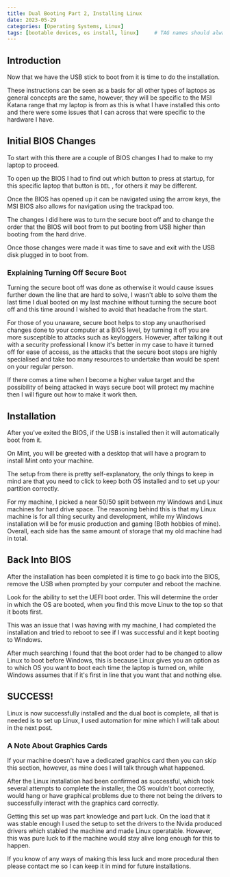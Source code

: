```yaml
---
title: Dual Booting Part 2, Installing Linux
date: 2023-05-29 
categories: [Operating Systems, Linux]
tags: [bootable devices, os install, linux]     # TAG names should always be lowercase
---
```


## Introduction

Now that we have the USB stick to boot from it is time to do the installation.

These instructions can be seen as a basis for all other types of laptops as general concepts are the same, however, they will be specific to the MSI Katana range that my laptop is from as this is what I have installed this onto and there were some issues that I can across that were specific to the hardware I have.

## Initial BIOS Changes

To start with this there are a couple of BIOS changes I had to make to my laptop to proceed.

To open up the BIOS I had to find out which button to press at startup, for this specific laptop that button is ``DEL`` , for others it may be different.

Once the BIOS has opened up it can be navigated using the arrow keys, the MSI BIOS also allows for navigation using the trackpad too.

The changes I did here was to turn the secure boot off and to change the order that the BIOS will boot from to put booting from USB higher than booting from the hard drive.

Once those changes were made it was time to save and exit with the USB disk plugged in to boot from.

### Explaining Turning Off Secure Boot
Turning the secure boot off was done as otherwise it would cause issues further down the line that are hard to solve, I wasn't able to solve them the last time I dual booted on my last machine without turning the secure boot off and this time around I wished to avoid that headache from the start.

For those of you unaware, secure boot helps to stop any unauthorised changes done to your computer at a BIOS level, by turning it off you are more susceptible to attacks such as keyloggers. However, after talking it out with a security professional I know it's better in my case to have it turned off for ease of access, as the attacks that the secure boot stops are highly specialised and take too many resources to undertake than would be spent on your regular person.

If there comes a time when I become a higher value target and the possibility of being attacked in ways secure boot will protect my machine then I will figure out how to make it work then.

## Installation
After you've exited the BIOS, if the USB is installed then it will automatically boot from it.

On Mint, you will be greeted with a desktop that will have a program to install Mint onto your machine.

The setup from there is pretty self-explanatory, the only things to keep in mind are that you need to click to keep both OS installed and to set up your partition correctly.

For my machine, I picked a near 50/50 split between my Windows and Linux machines for hard drive space. The reasoning behind this is that my Linux machine is for all thing security and development, while my Windows installation will be for music production and gaming (Both hobbies of mine). Overall, each side has the same amount of storage that my old machine had in total.

## Back Into BIOS
After the installation has been completed it is time to go back into the BIOS, remove the USB when prompted by your computer and reboot the machine.

Look for the ability to set the UEFI boot order. This will determine the order in which the OS are booted, when you find this move Linux to the top so that it boots first.

This was an issue that I was having with my machine, I had completed the installation and tried to reboot to see if I was successful and it kept booting to Windows.

After much searching I found that the boot order had to be changed to allow Linux to boot before Windows, this is because Linux gives you an option as to which OS you want to boot each time the laptop is turned on, while Windows assumes that if it's first in line that you want that and nothing else.

## SUCCESS!
Linux is now successfully installed and the dual boot is complete, all that is needed is to set up Linux, I used automation for mine which I will talk about in the next post.

### A Note About Graphics Cards
If your machine doesn't have a dedicated graphics card then you can skip this section, however, as mine does I will talk through what happened.

After the Linux installation had been confirmed as successful, which took several attempts to complete the installer, the OS wouldn't boot correctly, would hang or have graphical problems due to there not being the drivers to successfully interact with the graphics card correctly.

Getting this set up was part knowledge and part luck. On the load that it was stable enough I used the setup to set the drivers to the Nvida produced drivers which stabled the machine and made Linux operatable. However, this was pure luck to if the machine would stay alive long enough for this to happen.

If you know of any ways of making this less luck and more procedural then please contact me so I can keep it in mind for future installations.